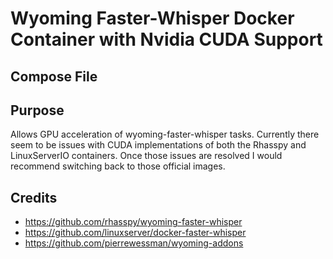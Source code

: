 # Wyoming Faster-Whisper Docker Container with Nvidia CUDA Support

## Compose File


## Purpose
Allows GPU acceleration of wyoming-faster-whisper tasks. Currently there seem to be issues with CUDA implementations of both the Rhasspy and LinuxServerIO containers. Once those issues are resolved I would recommend switching back to those official images.

## Credits
- https://github.com/rhasspy/wyoming-faster-whisper
- https://github.com/linuxserver/docker-faster-whisper
- https://github.com/pierrewessman/wyoming-addons
